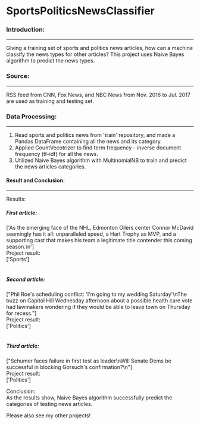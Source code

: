 # SportsPoliticsNewsClassifier

### Introduction:
--- 
Giving a training set of sports and politics news articles, how can a machine classify the news types for other articles? This project uses Naive Bayes algorithm to predict the news types.  

### Source:
---
RSS feed from CNN, Fox News, and NBC News from Nov. 2016 to Jul. 2017 are used as training and testing set. 

### Data Processing:
---
1. Read sports and politics news from 'train' repository, and made a Pandas DataFrame containing all the news and its category.
2. Applied CountVecotrizer to find term frequency - inverse document frequency (tf-idf) for all the news.  
3. Utilized Naive Bayes algorithm with MultinomialNB to train and predict the news articles categories. 

#### Result and Conclusion:
---
Results:<br>
##### First article: <br>
['As the emerging face of the NHL, Edmonton Oilers center Connor McDavid seemingly has it all: unparalleled speed, a Hart Trophy as MVP, and a supporting cast that makes his team a legitimate title contender this coming season.\n']<br>
Project result:<br>
['Sports']
<br><br>

##### Second article:<br>
["Phil Roe's scheduling conflict: 'I'm going to my wedding Saturday'\nThe buzz on Capitol Hill Wednesday afternoon about a possible health care vote had lawmakers wondering if they would be able to leave town on Thursday for recess."]<br>
Project result:<br>
['Politics']<br>
<br>

##### Third article:<br>
["Schumer faces failure in first test as leader\nWill Senate Dems be successful in blocking Gorsuch's confirmation?\n"]<br>
Project result:<br>
['Politics']<br>

Conclusion:<br>
As the results show, Naive Bayes algorithm successfully predict the categories of testing news articles. 

Please also see my other projects!

